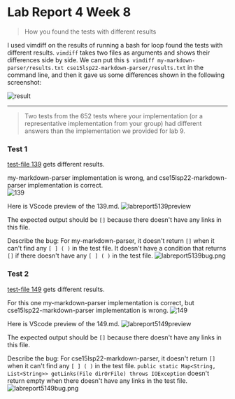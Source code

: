 # Lab Report 4 Week 8

> How you found the tests with different results 

I used vimdiff on the results of running a bash for loop found the tests with different results.
`vimdiff` takes two files as arguments and shows their differences side by side.
We can put this `$ vimdiff my-markdown-parser/results.txt cse15lsp22-markdown-parser/results.txt` in the command line, and then it gave us some differences shown in the following screenshot:

![result](https://8yby8sd.github.io/cse15l-lab-reports/result.png)

---

> Two tests from the 652 tests where your implementation (or a representative implementation from your group) had different answers than the implementation we provided for lab 9.

### Test 1
[test-file 139](https://github.com/nidhidhamnani/markdown-parser/blob/main/test-files/139.md) gets different results.


my-markdown-parser implementation is wrong, and cse15lsp22-markdown-parser implementation is correct.  
![139](https://8yby8sd.github.io/cse15l-lab-reports/labreport5139.png)

Here is VScode preview of the 139.md.
![labreport5139preview](https://8yby8sd.github.io/cse15l-lab-reports/labreport5139preview.png)

The expected output should be `[]` because there doesn't have any links in this file.

Describe the bug: 
For my-markdown-parser, it doesn't return `[]` when it can't find any `[ ] ( )` in the test file. It doesn't have a condition that returns `[]` if there doesn't have any `[ ] ( )` in the test file.
![labreport5139bug.png](https://8yby8sd.github.io/cse15l-lab-reports/labreport5139bug.png)


### Test 2

[test-file 149](https://github.com/nidhidhamnani/markdown-parser/blob/main/test-files/149.md) gets different results.

For this one my-markdown-parser implementation is correct, but cse15lsp22-markdown-parser implementation is wrong.
![149](https://8yby8sd.github.io/cse15l-lab-reports/labreport5149.png)

Here is VScode preview of the 149.md.
![labreport5149preview](https://8yby8sd.github.io/cse15l-lab-reports/labreport5149preview.png)

The expected output should be `[]` because there doesn't have any links in this file.

Describe the bug: For cse15lsp22-markdown-parser, it doesn't return `[]` when it can't find any `[ ] ( )` in the test file. `public static Map<String, List<String>> getLinks(File dirOrFile) throws IOException` doesn't return empty when there doesn't have any links in the test file.
![labreport5149bug.png](https://8yby8sd.github.io/cse15l-lab-reports/labreport5149bug.png)